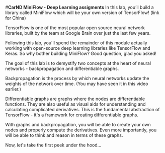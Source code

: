 #**CarND MiniFlow - Deep Learning assigments** 
In this lab, you’ll build a library called MiniFlow which will be your own version of TensorFlow! (link for China)

TensorFlow is one of the most popular open source neural network libraries, built by the team at Google Brain over just the last few years.

Following this lab, you'll spend the remainder of this module actually working with open-source deep learning libraries like TensorFlow and Keras. So why bother building MiniFlow? Good question, glad you asked!

The goal of this lab is to demystify two concepts at the heart of neural networks - backpropagation and differentiable graphs.

Backpropagation is the process by which neural networks update the weights of the network over time. (You may have seen it in this video earlier.)

Differentiable graphs are graphs where the nodes are differentiable functions. They are also useful as visual aids for understanding and calculating complicated derivatives. This is the fundamental abstraction of TensorFlow - it's a framework for creating differentiable graphs.

With graphs and backpropagation, you will be able to create your own nodes and properly compute the derivatives. Even more importantly, you will be able to think and reason in terms of these graphs.

Now, let's take the first peek under the hood...
